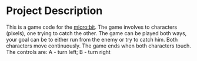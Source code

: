 # Project Description

This is a game code for the [micro:bit](https://microbit.org/). The game involves to characters (pixels), one trying to catch the other.
The game can be played both ways, your goal can be to either run from the enemy or try to catch him. Both characters move continuously.
The game ends when both characters touch.
The controls are: 
A - turn left; 
B - turn right

